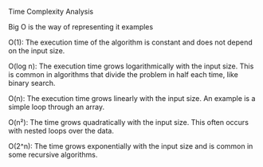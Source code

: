 Time Complexity Analysis

Big O is the way of representing it
examples

O(1): The execution time of the algorithm is constant and does not depend on the input size.

O(log n): The execution time grows logarithmically with the input size. This is common in algorithms that divide the problem in half each time, like binary search.

O(n): The execution time grows linearly with the input size. An example is a simple loop through an array.

O(n²): The time grows quadratically with the input size. This often occurs with nested loops over the data.

O(2^n): The time grows exponentially with the input size and is common in some recursive algorithms.
